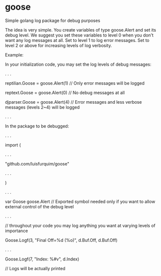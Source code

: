 # goose
Simple golang log package for debug purposes

The idea is very simple. You create variables of type goose.Alert and set its debug level.
We suggest you set these variables to level 0 when you don't want any log messages at all. 
Set to level 1 to log error messages. Set to level 2 or above for increasing levels of log
verbosity.


Example:

In your initialization code, you may set the log levels of debug messages:

   .
   .
   .

   reptilian.Goose  = goose.Alert(1) // Only error messages will be logged

   reptext.Goose    = goose.Alert(0) // No debug messages at all

   djparser.Goose   = goose.Alert(4) // Error messages and less verbose messages (levels 2~4) will be logged

   .
   .
   .


In the package to be debugged:

.
.
.

import (

   .
   .
   .

   "github.com/luisfurquim/goose"

   .
   .
   .

)

.
.
.

var Goose goose.Alert // Exported symbol needed only if you want to allow external control of the debug level

.
.
.


   // throughout your code you may log anything you want at varying levels of importance

   Goose.Logf(3, "Final Off=%d (%o)", d.Buf.Off, d.Buf.Off)

   .
   .
   .

   Goose.Logf(7, "Index: %#v", d.Index)

   // Logs will be actually printed



